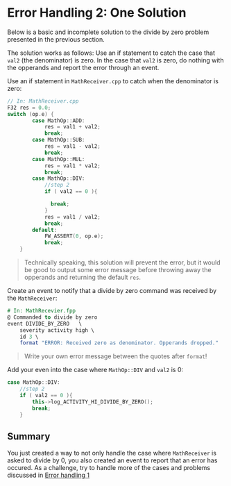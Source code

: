 # Error Handling 2: One Solution


Below is a basic and incomplete solution to the divide 
by zero problem presented in the previous section.

The solution works as follows: Use an if statement 
to catch the case that `val2` (the denominator) is zero. 
In the case that `val2` is zero, do nothing with the opperands
and report the error through an event. 

Use an if statement in `MathReceiver.cpp` to catch
when the denominator is zero: 

```cpp
// In: MathReceiver.cpp
F32 res = 0.0;
switch (op.e) {
        case MathOp::ADD:
            res = val1 + val2;
            break;
        case MathOp::SUB:
            res = val1 - val2;
            break;
        case MathOp::MUL:
            res = val1 * val2;
            break;
        case MathOp::DIV:
            //step 2 
            if ( val2 == 0 ){

              break; 
            }
            res = val1 / val2;
            break;
        default:
            FW_ASSERT(0, op.e);
            break;
    }
```
> Technically speaking, this solution will prevent the error,
but it would be good to output some error message before
throwing away the opperands and returning the default `res`.

Create an event to notify that a divide by zero command 
was received by the `MathReceiver`:

```fpp
# In: MathRecevier.fpp
@ Commanded to divide by zero 
event DIVIDE_BY_ZERO   \
    severity activity high \
    id 3 \
    format "ERROR: Received zero as denominator. Opperands dropped."
```
> Write your own error message between the quotes after `format`! 

Add your even into the case where `MathOp::DIV` and `val2` is 0:

```cpp
case MathOp::DIV:
    //step 2 
    if ( val2 == 0 ){
        this->log_ACTIVITY_HI_DIVIDE_BY_ZERO(); 
        break; 
    }
```

## Summary 
You just created a way to not only handle the case where 
`MathReceiver` is asked to divide by 0, you also created 
an event to report that an error has occured. As a challenge, 
try to handle more of the cases and problems discussed in
[Error handling 1](./error-handling-1.md)

